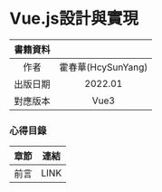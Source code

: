 # Vue.js設計與實現
| 書籍資料 |  |
| :-: | :-: |
|   作者  | 霍春華(HcySunYang) |
| 出版日期  | 2022.01 |
| 對應版本 | Vue3 |
### 心得目錄
|章節|連結|
|:-:|:-:|
|前言|LINK|
